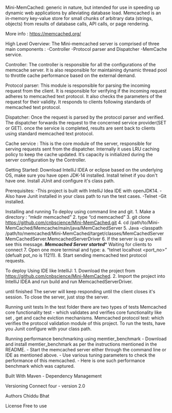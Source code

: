 Mini-MemCached:
generic in nature, but intended for use in speeding up dynamic web applications by 
alleviating database load. Memcached is an in-memory key-value store for small chunks of arbitrary 
data (strings, objects) from results of database calls, API calls, or page rendering.

More info : https://memcached.org/

High Level Overview:
The Mini-memcached server is comprised of three main components :
-Controller
-Protocol parser and Dispatcher
-MemCache service.

Controller: The controller is responsible for all the configurations of the memcache server. 
It is also responsible for maintaining dynamic thread pool to throttle cache performance based on the external demand.

Protocol parser: This module is responsible for parsing the incoming request from the client. 
It is responsible for verifying if the incoming request adheres to memcached text protocol. 
It also checks the parameters of the request for their validity. 
It responds to clients following standards of memcached text protocol.

Dispatcher: Once the request is parsed by the protocol parser and verified. The dispatcher forwards the request to 
the concerned service provider(SET or GET). once the service is completed, results are sent back to clients using 
standard memcached text protocol.

Cache service : This is the core module of the server, responsible for serving requests sent from the dispatcher. 
Internally it uses LRU caching policy to keep the cache updated. It’s capacity is initialized during the server 
configuration by the Controller.


Getting Started:
Download IntelliJ IDEA or eclipse based on the underlying OS, make sure you have
open JDK-14 installed. 
Install telnet if you don't have one.
Install JUnit and configure it's class path.

Prerequisites:
-This project is built with IntelliJ Idea IDE with openJDK14.
-Also have Junit installed in your class path to run the test cases.
-Telnet
-Git installed.

Installing and running 
To deploy using command line and git.
    1. Make a directory : “mkdir memcached”
    2. type “cd memcached”
    3. git clone https://github.com/cnbscience/Mini-MemCached.git
    4. cd /path/to/Mini-MemCached/Memcache/main/java/MemCachedServer
    5. Java -classpath /path/to/memcached/Mini-MemCached/target/classes/MemCachedServer
    MemCachedServer.MemcachedServerDriver
    6. If the server is up you will see this message.
        *************Memcached Server started************** 
                Waiting for clients to connect
    7. Open one more terminal and type:
    a. “telnet localhost <port_no>” (defualt pot_no is 11211).
    8. Start sending memcached text protocol requests.

To deploy Using IDE like IntelliJ:
    1. Download the project from https://github.com/cnbscience/Mini-MemCached​.
    2. Import the project into IntelliJ IDEA and run build and run MemcachedServerDriver.
  

until finished
The server will keep responding until the client closes it's session. To close the server, 
just stop the server.

Running unit tests
In the test folder there are two types of tests 
Memcached core functionality test - which validates and verifies core functionality like
set , get and cache eviction mechanisms.
Memcached protocol test: which verifies the protocol validation module of this project.
To run the tests, have you Junit configure with your class path. 

Running performance benchmarking using memtier_benchmark
    - Download and install memtier_benchmark as per the instructions mentioned in the README.
    - Start the memcached server either through the command line or IDE as mentioned above.
    - Use various tuning parameters to check the performance of this memcached.
    - Here is one such performance benchmark which was captured.

Built With
Maven - Dependency Management

Versioning
Connect four - version 2.0

Authors
Chiddu Bhat

License
Free to use


